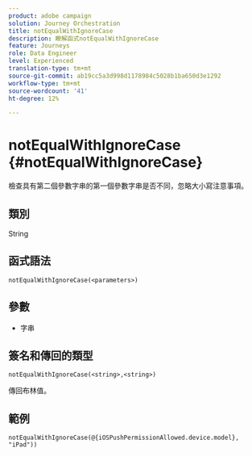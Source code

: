 ```yaml
---
product: adobe campaign
solution: Journey Orchestration
title: notEqualWithIgnoreCase
description: 瞭解函式notEqualWithIgnoreCase
feature: Journeys
role: Data Engineer
level: Experienced
translation-type: tm+mt
source-git-commit: ab19cc5a3d998d1178984c5028b1ba650d3e1292
workflow-type: tm+mt
source-wordcount: '41'
ht-degree: 12%

---
```



# notEqualWithIgnoreCase {#notEqualWithIgnoreCase}

檢查具有第二個參數字串的第一個參數字串是否不同，忽略大小寫注意事項。

## 類別

String

## 函式語法

`notEqualWithIgnoreCase(<parameters>)`

## 參數

* 字串

## 簽名和傳回的類型

`notEqualWithIgnoreCase(<string>,<string>)`

傳回布林值。

## 範例

`notEqualWithIgnoreCase(@{iOSPushPermissionAllowed.device.model}, "iPad"))`

